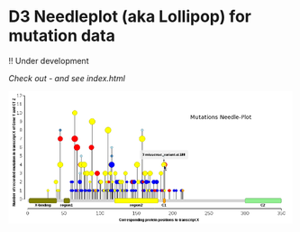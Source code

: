 D3 Needleplot (aka Lollipop) for mutation data
================================================

!! Under development


*Check out - and see index.html*

![Image of a Needle-Plot](mutneedles.png)

